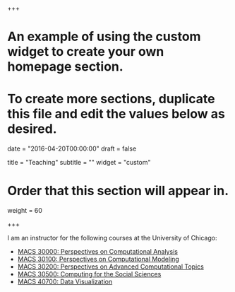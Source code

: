 +++
# An example of using the custom widget to create your own homepage section.
# To create more sections, duplicate this file and edit the values below as desired.

date = "2016-04-20T00:00:00"
draft = false

title = "Teaching"
subtitle = ""
widget = "custom"

# Order that this section will appear in.
weight = 60

+++

I am an instructor for the following courses at the University of Chicago:

* [MACS 30000: Perspectives on Computational Analysis](https://github.com/UC-MACSS/persp-analysis)
* [MACS 30100: Perspectives on Computational Modeling](https://github.com/UC-MACSS/persp-model)
* [MACS 30200: Perspectives on Advanced Computational Topics](https://github.com/UC-MACSS/persp-research)
* [MACS 30500: Computing for the Social Sciences](http://cfss.uchicago.edu)
* [MACS 40700: Data Visualization](https://github.com/uc-cfss/dataviz)
